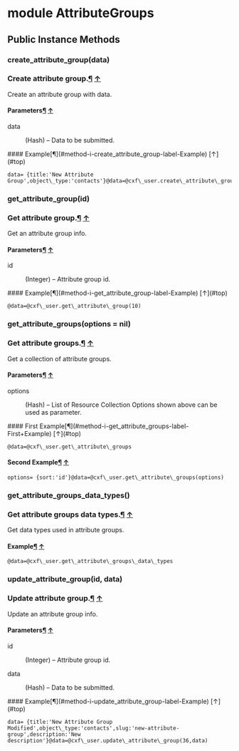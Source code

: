 # module AttributeGroups [](#module-AttributeGroups) [](#top)
 ## Public Instance Methods
 ### create_attribute_group(data) [](#method-i-create_attribute_group)
 ### Create attribute group.[¶](#method-i-create_attribute_group-label-Create+attribute+group.) [↑](#top)

Create an attribute group with data.

#### Parameters[¶](#method-i-create_attribute_group-label-Parameters) [↑](#top)
<dl class="rdoc-list note-list">
<dt>data
</dt>
<dd>
<p>(Hash) – Data to be submitted.</p>
</dd>
</dl>
#### Example[¶](#method-i-create_attribute_group-label-Example) [↑](#top)

```
data= {title:'New Attribute Group',object\_type:'contacts'}@data=@cxf\_user.create\_attribute\_group(data)
```
 ### get_attribute_group(id) [](#method-i-get_attribute_group)
 ### Get attribute group.[¶](#method-i-get_attribute_group-label-Get+attribute+group.) [↑](#top)

Get an attribute group info.

#### Parameters[¶](#method-i-get_attribute_group-label-Parameters) [↑](#top)
<dl class="rdoc-list note-list">
<dt>id
</dt>
<dd>
<p>(Integer) – Attribute group id.</p>
</dd>
</dl>
#### Example[¶](#method-i-get_attribute_group-label-Example) [↑](#top)

```
@data=@cxf\_user.get\_attribute\_group(10)
```
 ### get_attribute_groups(options = nil) [](#method-i-get_attribute_groups)
 ### Get attribute groups.[¶](#method-i-get_attribute_groups-label-Get+attribute+groups.) [↑](#top)

Get a collection of attribute groups.

#### Parameters[¶](#method-i-get_attribute_groups-label-Parameters) [↑](#top)
<dl class="rdoc-list note-list">
<dt>options
</dt>
<dd>
<p>(Hash) – List of Resource Collection Options shown above can be used as parameter.</p>
</dd>
</dl>
#### First Example[¶](#method-i-get_attribute_groups-label-First+Example) [↑](#top)

```
@data=@cxf\_user.get\_attribute\_groups
```

#### Second Example[¶](#method-i-get_attribute_groups-label-Second+Example) [↑](#top)

```
options= {sort:'id'}@data=@cxf\_user.get\_attribute\_groups(options)
```
 ### get_attribute_groups_data_types() [](#method-i-get_attribute_groups_data_types)
 ### Get attribute groups data types.[¶](#method-i-get_attribute_groups_data_types-label-Get+attribute+groups+data+types.) [↑](#top)

Get data types used in attribute groups.

#### Example[¶](#method-i-get_attribute_groups_data_types-label-Example) [↑](#top)

```
@data=@cxf\_user.get\_attribute\_groups\_data\_types
```
 ### update_attribute_group(id, data) [](#method-i-update_attribute_group)
 ### Update attribute group.[¶](#method-i-update_attribute_group-label-Update+attribute+group.) [↑](#top)

Update an attribute group info.

#### Parameters[¶](#method-i-update_attribute_group-label-Parameters) [↑](#top)
<dl class="rdoc-list note-list">
<dt>id
</dt>
<dd>
<p>(Integer) – Attribute group id.</p>
</dd>
<dt>data
</dt>
<dd>
<p>(Hash) – Data to be submitted.</p>
</dd>
</dl>
#### Example[¶](#method-i-update_attribute_group-label-Example) [↑](#top)

```
data= {title:'New Attribute Group Modified',object\_type:'contacts',slug:'new-attribute-group',description:'New description'}@data=@cxf\_user.update\_attribute\_group(36,data)
```
 